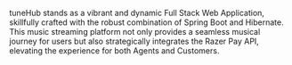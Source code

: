 tuneHub stands as a vibrant and dynamic Full Stack Web Application, skillfully crafted with the robust combination of Spring Boot and Hibernate. This music streaming platform not only provides a seamless musical journey for users but also strategically integrates the Razer Pay API, elevating the experience for both Agents and Customers.
